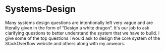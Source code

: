 # Systems-Design

Many systems design questions are intentionally left very vague and are literally given in the form of “Design a white dragon”. It's our job to ask clarifying questions to better understand the system that we have to build.
I give some of the top questions i would ask to design the core system of the StackOverflow website and others along with my anwears.
